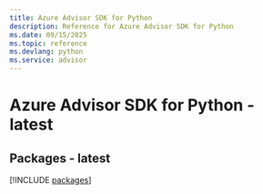 ```yaml
---
title: Azure Advisor SDK for Python
description: Reference for Azure Advisor SDK for Python
ms.date: 09/15/2025
ms.topic: reference
ms.devlang: python
ms.service: advisor
---
```

# Azure Advisor SDK for Python - latest
## Packages - latest
[!INCLUDE [packages](advisor-index.md)]